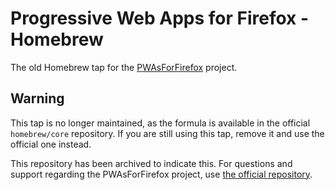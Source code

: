 Progressive Web Apps for Firefox - Homebrew
===========================================

The old Homebrew tap for the [PWAsForFirefox](https://github.com/filips123/PWAsForFirefox) project.

## Warning

This tap is no longer maintained, as the formula is available in the official `homebrew/core` repository. If you are still using this tap, remove it and use the official one instead.

This repository has been archived to indicate this. For questions and support regarding the PWAsForFirefox project, use [the official repository](https://github.com/filips123/PWAsForFirefox).

